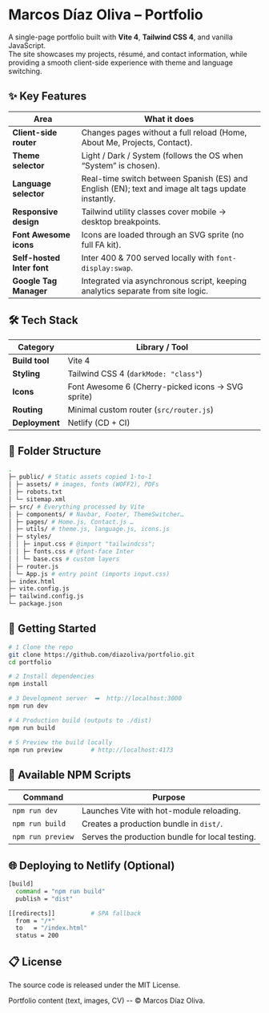 # Marcos Díaz Oliva – Portfolio

A single-page portfolio built with **Vite 4**, **Tailwind CSS 4**, and vanilla JavaScript.  
The site showcases my projects, résumé, and contact information, while providing a smooth client-side experience with theme and language switching.



## ✨ Key Features

| Area | What it does |
|------|--------------|
| **Client-side router** | Changes pages without a full reload (Home, About Me, Projects, Contact). |
| **Theme selector** | Light / Dark / System (follows the OS when “System” is chosen). |
| **Language selector** | Real-time switch between Spanish (ES) and English (EN); text and image alt tags update instantly. |
| **Responsive design** | Tailwind utility classes cover mobile → desktop breakpoints. |
| **Font Awesome icons** | Icons are loaded through an SVG sprite (no full FA kit). |
| **Self-hosted Inter font** | Inter 400 & 700 served locally with `font-display:swap`. |
| **Google Tag Manager** | Integrated via asynchronous script, keeping analytics separate from site logic. |



## 🛠 Tech Stack

| Category | Library / Tool |
|----------|----------------|
| **Build tool** | Vite 4 |
| **Styling** | Tailwind CSS 4 (`darkMode: "class"`) |
| **Icons** | Font Awesome 6 (Cherry-picked icons → SVG sprite) |
| **Routing** | Minimal custom router (`src/router.js`) |
| **Deployment** | Netlify (CD + CI) |



## 📁 Folder Structure

```bash
.
├─ public/ # Static assets copied 1-to-1
│ ├─ assets/ # images, fonts (WOFF2), PDFs
│ ├─ robots.txt
│ └─ sitemap.xml
├─ src/ # Everything processed by Vite
│ ├─ components/ # Navbar, Footer, ThemeSwitcher…
│ ├─ pages/ # Home.js, Contact.js …
│ ├─ utils/ # theme.js, language.js, icons.js
│ ├─ styles/
│ │ ├─ input.css # @import "tailwindcss";
│ │ ├─ fonts.css # @font-face Inter
│ │ └─ base.css # custom layers
│ ├─ router.js
│ └─ App.js # entry point (imports input.css)
├─ index.html
├─ vite.config.js
├─ tailwind.config.js
└─ package.json
```



## 🚀 Getting Started

```bash
# 1 Clone the repo
git clone https://github.com/diazoliva/portfolio.git
cd portfolio

# 2 Install dependencies
npm install

# 3 Development server  ➡  http://localhost:3000
npm run dev

# 4 Production build (outputs to ./dist)
npm run build

# 5 Preview the build locally
npm run preview        # http://localhost:4173
```



## 📜 Available NPM Scripts

| Command           | Purpose                                         |
| ----------------- | ----------------------------------------------- |
| `npm run dev`     | Launches Vite with hot-module reloading.        |
| `npm run build`   | Creates a production bundle in `dist/`.         |
| `npm run preview` | Serves the production bundle for local testing. |




## 🌐 Deploying to Netlify (Optional)

```bash
[build]
  command = "npm run build"
  publish = "dist"

[[redirects]]          # SPA fallback
  from = "/*"
  to   = "/index.html"
  status = 200
```



## 📋 License

The source code is released under the MIT License.

Portfolio content (text, images, CV) -- © Marcos Díaz Oliva.